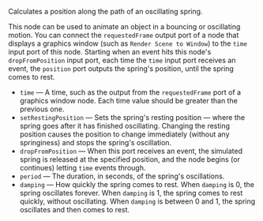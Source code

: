 Calculates a position along the path of an oscillating spring. 

This node can be used to animate an object in a bouncing or oscillating motion. You can connect the `requestedFrame` output port of a node that displays a graphics window (such as `Render Scene to Window`) to the `time` input port of this node. Starting when an event hits this node's `dropFromPosition` input port, each time the `time` input port receives an event, the `position` port outputs the spring's position, until the spring comes to rest.

   - `time` — A time, such as the output from the `requestedFrame` port of a graphics window node. Each time value should be greater than the previous one.
   - `setRestingPosition` — Sets the spring's resting position — where the spring goes after it has finished oscillating. Changing the resting position causes the position to change immediately (without any springiness) and stops the spring's oscillation.
   - `dropFromPosition` — When this port receives an event, the simulated spring is released at the specified position, and the node begins (or continues) letting `time` events through.
   - `period` — The duration, in seconds, of the spring's oscillations.
   - `damping` — How quickly the spring comes to rest.  When `damping` is 0, the spring oscillates forever.  When `damping` is 1, the spring comes to rest quickly, without oscillating.  When `damping` is between 0 and 1, the spring oscillates and then comes to rest.
